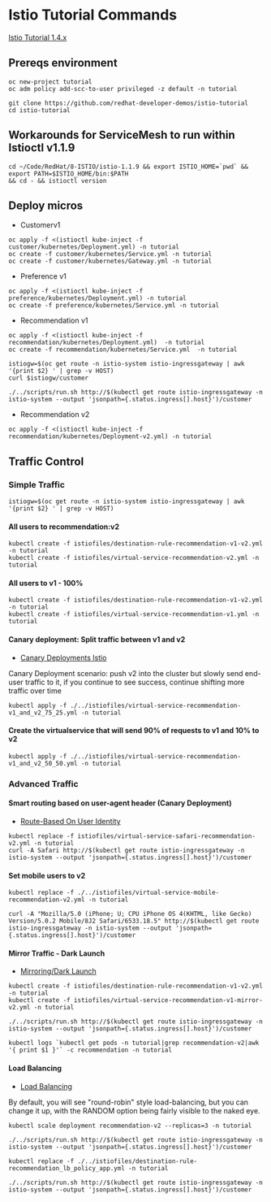 # Istio Tutorial Commands

[Istio Tutorial 1.4.x](https://redhat-developer-demos.github.io/istio-tutorial/workshop/istio-tutorial/1.4.x/)

## Prereqs environment

```
oc new-project tutorial
oc adm policy add-scc-to-user privileged -z default -n tutorial
```

```
git clone https://github.com/redhat-developer-demos/istio-tutorial
cd istio-tutorial
```

## Workarounds for ServiceMesh to run within Istioctl v1.1.9
```
cd ~/Code/RedHat/8-ISTIO/istio-1.1.9 && export ISTIO_HOME=`pwd` && export PATH=$ISTIO_HOME/bin:$PATH
&& cd - && istioctl version
```

## Deploy micros

* Customerv1

```
oc apply -f <(istioctl kube-inject -f customer/kubernetes/Deployment.yml) -n tutorial
oc create -f customer/kubernetes/Service.yml -n tutorial
oc create -f customer/kubernetes/Gateway.yml -n tutorial
```

* Preference v1

```
oc apply -f <(istioctl kube-inject -f preference/kubernetes/Deployment.yml) -n tutorial
oc create -f preference/kubernetes/Service.yml -n tutorial
```

* Recommendation v1

```
oc apply -f <(istioctl kube-inject -f recommendation/kubernetes/Deployment.yml)  -n tutorial
oc create -f recommendation/kubernetes/Service.yml  -n tutorial
```

```
istiogw=$(oc get route -n istio-system istio-ingressgateway | awk '{print $2} ' | grep -v HOST)
curl $istiogw/customer
```

```
./../scripts/run.sh http://$(kubectl get route istio-ingressgateway -n istio-system --output 'jsonpath={.status.ingress[].host}')/customer
```

* Recommendation v2

```
oc apply -f <(istioctl kube-inject -f recommendation/kubernetes/Deployment-v2.yml) -n tutorial
```

## Traffic Control

### Simple Traffic

```
istiogw=$(oc get route -n istio-system istio-ingressgateway | awk '{print $2} ' | grep -v HOST)
```

#### All users to recommendation:v2
```
kubectl create -f istiofiles/destination-rule-recommendation-v1-v2.yml -n tutorial
kubectl create -f istiofiles/virtual-service-recommendation-v2.yml -n tutorial
```

#### All users to v1 - 100%
```
kubectl create -f istiofiles/destination-rule-recommendation-v1-v2.yml -n tutorial
kubectl create -f istiofiles/virtual-service-recommendation-v1.yml -n tutorial
```

#### Canary deployment: Split traffic between v1 and v2

* [Canary Deployments Istio](https://istio.io/blog/2017/0.1-canary/#enter-istio)

Canary Deployment scenario: push v2 into the cluster but slowly send end-user traffic to it, if you continue to see success, continue shifting more traffic over time

```
kubectl apply -f ./../istiofiles/virtual-service-recommendation-v1_and_v2_75_25.yml -n tutorial
```

#### Create the virtualservice that will send 90% of requests to v1 and 10% to v2

```
kubectl apply -f ./../istiofiles/virtual-service-recommendation-v1_and_v2_50_50.yml -n tutorial
```

### Advanced Traffic

#### Smart routing based on user-agent header (Canary Deployment)

* [Route-Based On User Identity](https://istio.io/docs/tasks/traffic-management/request-routing/#route-based-on-user-identity)

```
kubectl replace -f istiofiles/virtual-service-safari-recommendation-v2.yml -n tutorial
curl -A Safari http://$(kubectl get route istio-ingressgateway -n istio-system --output 'jsonpath={.status.ingress[].host}')/customer
```

#### Set mobile users to v2

```
kubectl replace -f ./../istiofiles/virtual-service-mobile-recommendation-v2.yml -n tutorial

curl -A "Mozilla/5.0 (iPhone; U; CPU iPhone OS 4(KHTML, like Gecko) Version/5.0.2 Mobile/8J2 Safari/6533.18.5" http://$(kubectl get route istio-ingressgateway -n istio-system --output 'jsonpath={.status.ingress[].host}')/customer
```

#### Mirror Traffic - Dark Launch

* [Mirroring/Dark Launch](https://istio.io/docs/tasks/traffic-management/mirroring/)

```
kubectl create -f istiofiles/destination-rule-recommendation-v1-v2.yml -n tutorial
kubectl create -f istiofiles/virtual-service-recommendation-v1-mirror-v2.yml -n tutorial

./../scripts/run.sh http://$(kubectl get route istio-ingressgateway -n istio-system --output 'jsonpath={.status.ingress[].host}')/customer

kubectl logs `kubectl get pods -n tutorial|grep recommendation-v2|awk '{ print $1 }'` -c recommendation -n tutorial
```

#### Load Balancing

* [Load Balancing](https://istio.io/docs/concepts/traffic-management/#load-balancing-options)

By default, you will see "round-robin" style load-balancing, but you can change it up, with the
RANDOM option being fairly visible to the naked eye.

```
kubectl scale deployment recommendation-v2 --replicas=3 -n tutorial

./../scripts/run.sh http://$(kubectl get route istio-ingressgateway -n istio-system --output 'jsonpath={.status.ingress[].host}')/customer

kubectl replace -f ./../istiofiles/destination-rule-recommendation_lb_policy_app.yml -n tutorial

./../scripts/run.sh http://$(kubectl get route istio-ingressgateway -n istio-system --output 'jsonpath={.status.ingress[].host}')/customer
```


